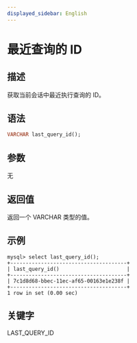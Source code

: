 ```yaml
---
displayed_sidebar: English
---
```


# 最近查询的 ID

## 描述

获取当前会话中最近执行查询的 ID。

## 语法

```Haskell
VARCHAR last_query_id();
```

## 参数

无

## 返回值

返回一个 VARCHAR 类型的值。

## 示例

```Plain
mysql> select last_query_id();
+--------------------------------------+
| last_query_id()                      |
+--------------------------------------+
| 7c1d8d68-bbec-11ec-af65-00163e1e238f |
+--------------------------------------+
1 row in set (0.00 sec)
```

## 关键字

LAST_QUERY_ID
